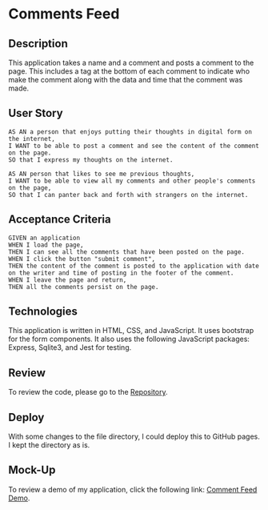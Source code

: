 # Comments Feed

## Description
This application takes a name and a comment and posts a comment to the page.  This includes a tag at the bottom of each comment to indicate who make the comment along with the data and time that the comment was made.

## User Story
```
AS AN a person that enjoys putting their thoughts in digital form on the internet, 
I WANT to be able to post a comment and see the content of the comment on the page.
SO that I express my thoughts on the internet.

AS AN person that likes to see me previous thoughts,
I WANT to be able to view all my comments and other people's comments on the page,
SO that I can panter back and forth with strangers on the internet.
```

## Acceptance Criteria
```
GIVEN an application
WHEN I load the page,
THEN I can see all the comments that have been posted on the page.
WHEN I click the button "submit comment",
THEN the content of the comment is posted to the application with date on the writer and time of posting in the footer of the comment.
WHEN I leave the page and return,
THEN all the comments persist on the page.

```

## Technologies
This application is written in HTML, CSS, and JavaScript.  It uses bootstrap for the form components.  It also uses the following JavaScript packages: Express, Sqlite3, and Jest for testing.

## Review
To review the code, please go to the [Repository](https://github.com/jstndhouk/CommentsPage).

## Deploy
With some changes to the file directory, I could deploy this to GitHub pages.  I kept the directory as is.

## Mock-Up
To review a demo of my application,  click the following link: [Comment Feed Demo](https://watch.screencastify.com/v/25054irdEjL9I3f9RWHo).
